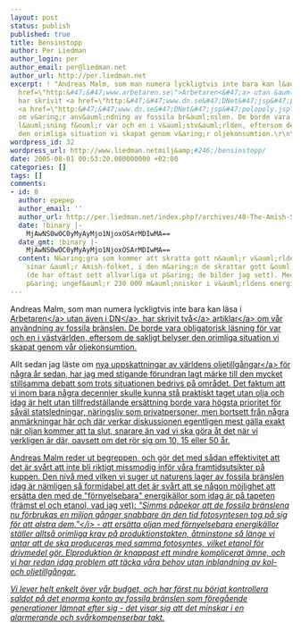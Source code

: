 ```yaml
---
layout: post
status: publish
published: true
title: Bensinstopp
author: Per Liedman
author_login: per
author_email: per@liedman.net
author_url: http://per.liedman.net
excerpt: ! "Andreas Malm, som man numera lyckligtvis inte bara kan l&auml;sa i <a
  href=\"http:&#47;&#47;www.arbetaren.se\">Arbetaren<&#47;a> utan &auml;ven i <a href=\"http:&#47;&#47;www.dn.se\">DN<&#47;a>,
  har skrivit <a href=\"http:&#47;&#47;www.dn.se&#47;DNet&#47;jsp&#47;polopoly.jsp?d=1058&a=442624\">tv&aring;<&#47;a>
  <a href=\"http:&#47;&#47;www.dn.se&#47;DNet&#47;jsp&#47;polopoly.jsp?d=1058&a=442579\">artiklar<&#47;a>
  om v&aring;r anv&auml;ndning av fossila br&auml;nslen. De borde vara obligatorisk
  l&auml;sning f&ouml;r var och en i v&auml;stv&auml;rlden, eftersom de sakligt belyser
  den orimliga situation vi skapat genom v&aring;r oljekonsumtion.\r\n\r\n\n"
wordpress_id: 32
wordpress_url: http://www.liedman.netmilj&amp;#246;/bensinstopp/
date: 2005-08-01 00:53:20.000000000 +02:00
categories: []
tags: []
comments:
- id: 8
  author: epepep
  author_email: ''
  author_url: http://per.liedman.net/index.php?/archives/40-The-Amish-Strikes-Back.html
  date: !binary |-
    MjAwNS0wOC0yMyAyMjo1NjoxOSArMDIwMA==
  date_gmt: !binary |-
    MjAwNS0wOC0yMyAyMjo1NjoxOSArMDIwMA==
  content: N&aring;gra som kommer att skratta gott n&auml;r v&auml;rldens oljetillg&aring;ngar
    sinar &auml;r Amish-folket, i den m&aring;n de skrattar gott &ouml;verhuvudtaget
    (de har oftast sett allvarliga ut p&aring; de bilder jag sett). Med en befolkning
    p&aring; ungef&auml;r 230 000 m&auml;nniskor i v&auml;rldens energihungri
---
```

Andreas Malm, som man numera lyckligtvis inte bara kan l&auml;sa i <a href="http:&#47;&#47;www.arbetaren.se">Arbetaren<&#47;a> utan &auml;ven i <a href="http:&#47;&#47;www.dn.se">DN<&#47;a>, har skrivit <a href="http:&#47;&#47;www.dn.se&#47;DNet&#47;jsp&#47;polopoly.jsp?d=1058&a=442624">tv&aring;<&#47;a> <a href="http:&#47;&#47;www.dn.se&#47;DNet&#47;jsp&#47;polopoly.jsp?d=1058&a=442579">artiklar<&#47;a> om v&aring;r anv&auml;ndning av fossila br&auml;nslen. De borde vara obligatorisk l&auml;sning f&ouml;r var och en i v&auml;stv&auml;rlden, eftersom de sakligt belyser den orimliga situation vi skapat genom v&aring;r oljekonsumtion.


<a id="more"></a><a id="more-32"></a>
Allt sedan jag l&auml;ste om <a href="http:&#47;&#47;www.nyteknik.se&#47;pub&#47;ipsart.asp?art_id=26843">nya uppskattningar av v&auml;rldens oljetillg&aring;ngar<&#47;a> f&ouml;r n&aring;gra &aring;r sedan, har jag med stigande f&ouml;rundran lagt m&auml;rke till den mycket stillsamma debatt som trots situationen bedrivs p&aring; omr&aring;det. Det faktum att vi inom bara n&aring;gra decennier skulle kunna st&aring; praktiskt taget utan olja och idag &auml;r helt utan tillfredst&auml;llande ers&auml;ttning borde vara h&ouml;gsta prioritet f&ouml;r s&aring;v&auml;l statsledningar, n&auml;ringsliv som privatpersoner, men bortsett fr&aring;n n&aring;gra anm&auml;rkningar h&auml;r och d&auml;r verkar diskussionen egentligen mest g&auml;lla exakt n&auml;r oljan kommer att ta slut, snarare &auml;n vad vi ska g&ouml;ra &aring;t det n&auml;r vi verkligen &auml;r d&auml;r, oavsett om det r&ouml;r sig om 10, 15 eller 50 &aring;r.

Andreas Malm reder ut begreppen, och g&ouml;r det med s&aring;dan effektivitet att det &auml;r sv&aring;rt att inte bli riktigt missmodig inf&ouml;r v&aring;ra framtidsutsikter p&aring; kuppen. Den niv&aring; med vilken vi suger ut naturens lager av fossila br&auml;nslen idag &auml;r n&auml;mligen s&aring; formidabel att det &auml;r sv&aring;rt att se n&aring;gon m&ouml;jlighet att ers&auml;tta den med de "f&ouml;rnyelsebara" energik&auml;llor som idag &auml;r p&aring; tapeten (fr&auml;mst el och etanol, vad jag vet): <i>"Simms p&aring;pekar att de fossila br&auml;nslena nu f&ouml;rbrukas en miljon g&aring;nger snabbare &auml;n den tid fotosyntesen tog p&aring; sig f&ouml;r att alstra dem."<&#47;i> - att ers&auml;tta oljan med f&ouml;rnyelsebara energik&auml;llor st&auml;ller allts&aring; orimliga krav p&aring; produktionstakten, &aring;tminstone s&aring; l&auml;nge vi antar att de ska produceras med samma fotosyntes, vilket etanol f&ouml;r drivmedel g&ouml;r. Elproduktion &auml;r knappast ett mindre komplicerat &auml;mne, och vi har redan idag problem att t&auml;cka v&aring;ra behov utan inblandning av kol- och oljetillg&aring;ngar.

Vi lever helt enkelt &ouml;ver v&aring;r budget, och har f&ouml;rst nu b&ouml;rjat kontrollera saldot p&aring; det enorma konto av fossila br&auml;nslen som f&ouml;reg&aring;ende generationer l&auml;mnat efter sig - det visar sig att det minskar i en alarmerande och sv&aring;rkompenserbar takt.
